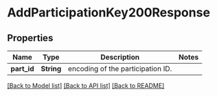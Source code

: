 # AddParticipationKey200Response

## Properties

Name | Type | Description | Notes
------------ | ------------- | ------------- | -------------
**part_id** | **String** | encoding of the participation ID. | 

[[Back to Model list]](../README.md#documentation-for-models) [[Back to API list]](../README.md#documentation-for-api-endpoints) [[Back to README]](../README.md)


